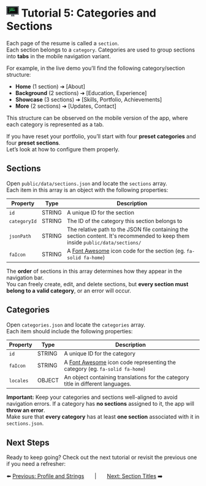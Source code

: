 # <img src="../assets/logo.png"> Tutorial 5: Categories and Sections

Each page of the resume is called a `section`.  
Each section belongs to a `category`. Categories are used to group sections into **tabs** in the mobile navigation variant.

For example, in the live demo you’ll find the following category/section structure:
- **Home** (1 section) ➔ [About]
- **Background** (2 sections) ➔ [Education, Experience]
- **Showcase** (3 sections) ➔ [Skills, Portfolio, Achievements]
- **More** (2 sections) ➔ [Updates, Contact]

This structure can be observed on the mobile version of the app, where each category is represented as a tab.

If you have reset your portfolio, you’ll start with four **preset categories** and four **preset sections**.  
Let’s look at how to configure them properly.

## Sections

Open `public/data/sections.json` and locate the `sections` array.  
Each item in this array is an object with the following properties:

| Property     | Type   | Description                                                                                                                       |
|--------------|--------|-----------------------------------------------------------------------------------------------------------------------------------|
| `id`         | STRING | A unique ID for the section                                                                                                       |
| `categoryId` | STRING | The ID of the category this section belongs to                                                                                    |
| `jsonPath`   | STRING | The relative path to the JSON file containing the section content. It's recommended to keep them inside `public/data/sections/`   |
| `faIcon`     | STRING | A [Font Awesome](https://fontawesome.com/icons) icon code for the section (eg. `fa-solid fa-home`)                                |

The **order** of sections in this array determines how they appear in the navigation bar.  
You can freely create, edit, and delete sections, but **every section must belong to a valid category**, or an error will occur.


## Categories

Open `categories.json` and locate the `categories` array.  
Each item should include the following properties:

| Property   | Type   | Description                                                                                                  |
|------------|--------|--------------------------------------------------------------------------------------------------------------|
| `id`       | STRING | A unique ID for the category                                                                                 |
| `faIcon`   | STRING | A [Font Awesome](https://fontawesome.com/icons) icon code representing the category (eg. `fa-solid fa-home`) |
| `locales`  | OBJECT | An object containing translations for the category title in different languages.                             |                                                                         

**Important:** Keep your categories and sections well-aligned to avoid navigation errors.
If a category has **no sections** assigned to it, the app will **throw an error**.  
Make sure that **every category** has at least **one section** associated with it in `sections.json`.

## Next Steps
Ready to keep going? Check out the next tutorial or revisit the previous one if you need a refresher:

⬅️ [Previous: Profile and Strings](./TUTORIAL_04_PROFILE_AND_STRINGS.md)
&nbsp;&nbsp;&nbsp;&nbsp;&nbsp;&nbsp;|&nbsp;&nbsp;&nbsp;&nbsp;&nbsp;&nbsp;
[Next: Section Titles](./TUTORIAL_06_SECTION_TITLES.md) ➡️ 
